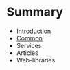 # Summary

* [Introduction](README.md)
* [Common](common.md)
* Services
* Articles
* Web-libraries

